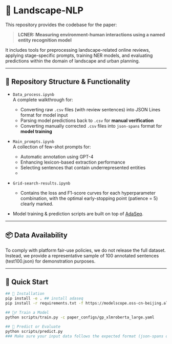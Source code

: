 # 🌿 Landscape-NLP

This repository provides the codebase for the paper:

> **LCNER: Measuring environment-human interactions using a named entity recognition model**

It includes tools for preprocessing landscape-related online reviews, applying stage-specific prompts, training NER models, and evaluating predictions within the domain of landscape and urban planning.

---

## 📁 Repository Structure & Functionality


- `Data_process.ipynb`  
  A complete walkthrough for:
  - Converting raw `.csv` files (with review sentences) into JSON Lines format for model input
  - Parsing model predictions back to `.csv` for **manual verification**
  - Converting manually corrected `.csv` files into `json-spans` format for **model training**

- `Main_prompts.ipynb`  
  A collection of few-shot prompts for:
  - Automatic annotation using GPT-4
  - Enhancing lexicon-based extraction performance
  - Selecting sentences that contain underrepresented entities
  - 
- `Grid-search-results.ipynb`  
  - Contains the loss and F1-score curves for each hyperparameter combination, with the optimal early-stopping point (patience = 5) clearly marked.
    
- Model training & prediction scripts are built on top of [AdaSeq](https://github.com/modelscope/AdaSeq).

---

## 📦 Data Availability
To comply with platform fair-use policies, we do not release the full dataset. Instead, we provide a representative sample of 100 annotated sentences (test100.json) for demonstration purposes.

---

## 🚀 Quick Start

```bash
## 🔧 Installation
pip install -e . ## install adaseq
pip install -r requirements.txt -f https://modelscope.oss-cn-beijing.aliyuncs.com/releases/repo.html

## 🏋️‍♂️ Train a Model
python scripts/train.py -c paper_configs/gp_xlmroberta_large.yaml

## 🧪 Predict or Evaluate
python scripts/predict.py
### Make sure your input data follows the expected format (json-spans or jsonlines depending on your task).
